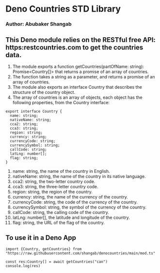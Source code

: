 # Deno Countries STD Library
### Author: Abubaker Shangab
## This Deno module relies on the RESTful free API: https:restcountries.com to get the countries data.
1. The module exports a function getCountries(partOfName: string): Promise<Country[]> that returns a promise of an array of countries.
2. The function takes a string as a parameter, and returns a promise of an array of countries.
3. The module also exports an interface Country that describes the structure of the country object.
4. The array of countries is an array of objects, each object has the following properties, from the Country interface:

```
export interface Country {
  name: string;
  nativeName: string;
  cca2: string;
  cca3: string;
  region: string;
  currency: string;
  currencyCode: string;
  currencySymbol: string;
  callCode: string;
  latLng: number[];
  flag: string;
}
```

1. name: string, the name of the country in English.
2. nativeName: string, the name of the country in its native language.
3. cca2: string, the two-letter country code.
4. cca3: string, the three-letter country code.
5. region: string, the region of the country.
6. currency: string, the name of the currency of the country.
7. currencyCode: string, the code of the currency of the country.
8. currencySymbol: string, the symbol of the currency of the country.
9. callCode: string, the calling code of the country.
10. latLng: number[], the latitude and longitude of the country.
11. flag: string, the URL of the flag of the country.
 
## To use it in a Deno App

```
import {Country, getCountries} from "https://raw.githubusercontent.com/shangab/denocountries/main/mod.ts"

const res:Country[] = await getCountries("can")
console.log(res)

```